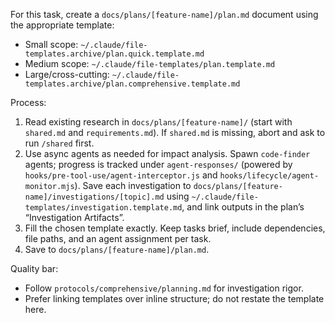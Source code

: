 For this task, create a `docs/plans/[feature-name]/plan.md` document using the appropriate template:

- Small scope: `~/.claude/file-templates.archive/plan.quick.template.md`
- Medium scope: `~/.claude/file-templates/plan.template.md`
- Large/cross-cutting: `~/.claude/file-templates.archive/plan.comprehensive.template.md`

Process:
1. Read existing research in `docs/plans/[feature-name]/` (start with `shared.md` and `requirements.md`). If `shared.md` is missing, abort and ask to run `/shared` first.
2. Use async agents as needed for impact analysis. Spawn `code-finder` agents; progress is tracked under `agent-responses/` (powered by `hooks/pre-tool-use/agent-interceptor.js` and `hooks/lifecycle/agent-monitor.mjs`). Save each investigation to `docs/plans/[feature-name]/investigations/[topic].md` using `~/.claude/file-templates/investigation.template.md`, and link outputs in the plan’s “Investigation Artifacts”.
3. Fill the chosen template exactly. Keep tasks brief, include dependencies, file paths, and an agent assignment per task.
4. Save to `docs/plans/[feature-name]/plan.md`.

Quality bar:
- Follow `protocols/comprehensive/planning.md` for investigation rigor.
- Prefer linking templates over inline structure; do not restate the template here.